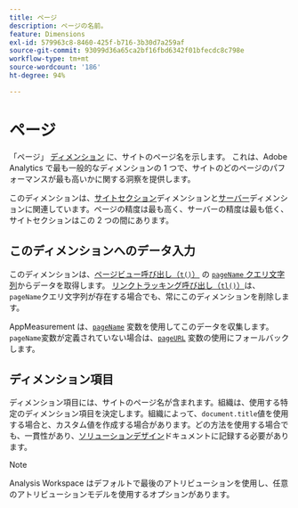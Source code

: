 ```yaml
---
title: ページ
description: ページの名前。
feature: Dimensions
exl-id: 579963c8-8460-425f-b716-3b30d7a259af
source-git-commit: 93099d36a65ca2bf16fbd6342f01bfecdc8c798e
workflow-type: tm+mt
source-wordcount: '186'
ht-degree: 94%

---
```


# ページ

「ページ」 [ディメンション](overview.md) に、サイトのページ名を示します。 これは、Adobe Analytics で最も一般的なディメンションの 1 つで、サイトのどのページのパフォーマンスが最も高いかに関する洞察を提供します。

このディメンションは、[サイトセクション](site-section.md)ディメンションと[サーバー](server.md)ディメンションに関連しています。ページの精度は最も高く、サーバーの精度は最も低く、サイトセクションはこの 2 つの間にあります。

## このディメンションへのデータ入力

このディメンションは、[ページビュー呼び出し（`t()`）](/help/implement/vars/functions/t-method.md) の [`pageName` クエリ文字列](/help/implement/validate/query-parameters.md)からデータを取得します。 [リンクトラッキング呼び出し（`tl()`）](/help/implement/vars/functions/tl-method.md)は、`pageName`クエリ文字列が存在する場合でも、常にこのディメンションを削除します。

AppMeasurement は、[`pageName`](/help/implement/vars/page-vars/pagename.md) 変数を使用してこのデータを収集します。`pageName`変数が定義されていない場合は、[`pageURL`](/help/implement/vars/page-vars/pageurl.md) 変数の使用にフォールバックします。

## ディメンション項目

ディメンション項目には、サイトのページ名が含まれます。組織は、使用する特定のディメンション項目を決定します。組織によって、`document.title`値を使用する場合と、カスタム値を作成する場合があります。どの方法を使用する場合でも、一貫性があり、[ソリューションデザイン](/help/implement/prepare/solution-design.md)ドキュメントに記録する必要があります。

>[!NOTE]
>
>Analysis Workspace はデフォルトで最後のアトリビューションを使用し、任意のアトリビューションモデルを使用するオプションがあります。
